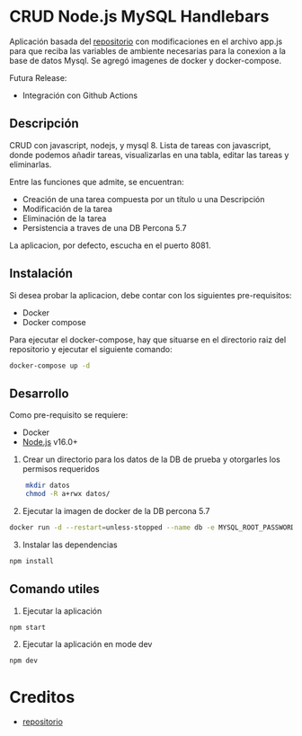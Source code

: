 # CRUD Node.js MySQL Handlebars

Aplicación basada del [repositorio](https://github.com/cornegramm/CRUDNodejsMySql/) con modificaciones en el archivo app.js para que reciba las variables de ambiente necesarias para la conexion a la base de datos Mysql. Se agregó imagenes de docker y docker-compose.

Futura Release:
- Integración con Github Actions


## Descripción

CRUD con javascript, nodejs, y mysql 8. Lista de tareas con javascript, donde podemos añadir tareas, visualizarlas en una tabla, editar las tareas y eliminarlas.

Entre las funciones que admite, se encuentran:

- Creación de una tarea compuesta por un título u una Descripción
- Modificación de la tarea
- Eliminación de la tarea
- Persistencia a traves de una DB Percona 5.7

La aplicacion, por defecto, escucha en el puerto 8081.

## Instalación

Si desea probar la aplicacion, debe contar con los siguientes pre-requisitos:

- Docker
- Docker compose

Para ejecutar el docker-compose, hay que situarse en el directorio raiz del repositorio y ejecutar el siguiente comando:

```bash
docker-compose up -d
```

## Desarrollo

Como pre-requisito se requiere:

- Docker
- [Node.js](https://nodejs.org/en/) v16.0+

1) Crear un directorio para los datos de la DB de prueba y otorgarles los permisos requeridos

```bash
    mkdir datos
    chmod -R a+rwx datos/
```

2) Ejecutar la imagen de docker de la DB percona 5.7

```bash
docker run -d --restart=unless-stopped --name db -e MYSQL_ROOT_PASSWORD=pass123 -v $(pwd)/datos:/var/lib/mysql -p3306:3306 aanzorena/percona-app-tareas:5.7
```

3) Instalar las dependencias

```bash
npm install
```
## Comando utiles

1) Ejecutar la aplicación

```bash
npm start
```

2) Ejecutar la aplicación en mode dev

```bash
npm dev
```

# Creditos
- [repositorio](https://github.com/cornegramm/CRUDNodejsMySql/)
